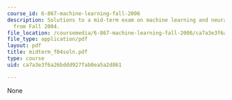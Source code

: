```yaml
---
course_id: 6-867-machine-learning-fall-2006
description: Solutions to a mid-term exam on machine learning and neural networks
  from Fall 2004.
file_location: /coursemedia/6-867-machine-learning-fall-2006/ca7a3e3f6a26bddd927fab0ea5a2d861_midterm_f04soln.pdf
file_type: application/pdf
layout: pdf
title: midterm_f04soln.pdf
type: course
uid: ca7a3e3f6a26bddd927fab0ea5a2d861

---
```

None